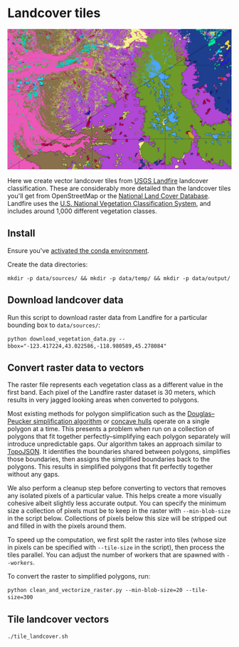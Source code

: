 # Landcover tiles

![Landfire dataset before and after vectorization](landfire.jpg)

Here we create vector landcover tiles from [USGS Landfire](https://landfire.gov/index.php) landcover classification. These are considerably more detailed than the landcover tiles you'll get from OpenStreetMap or the [National Land Cover Database](https://www.usgs.gov/centers/eros/science/national-land-cover-database). Landfire uses the [U.S. National Vegetation Classification System](https://usnvc.org/), and includes around 1,000 different vegetation classes.

## Install

Ensure you've [activated the conda environment](../../README.md#building-datasets).

Create the data directories:

```
mkdir -p data/sources/ && mkdir -p data/temp/ && mkdir -p data/output/
```

## Download landcover data

Run this script to download raster data from Landfire for a particular bounding box to `data/sources/`:

```
python download_vegetation_data.py --bbox="-123.417224,43.022586,-118.980589,45.278084"
```

## Convert raster data to vectors

The raster file represents each vegetation class as a different value in the first band. Each pixel of the Landfire raster dataset is 30 meters, which results in very jagged looking areas when converted to polygons.

Most existing methods for polygon simplification such as the [Douglas–Peucker simplification algorithm](https://en.wikipedia.org/wiki/Ramer%E2%80%93Douglas%E2%80%93Peucker_algorithm) or [concave hulls](http://lin-ear-th-inking.blogspot.com/2022/04/outer-and-inner-concave-polygon-hulls.html) operate on a single polygon at a time. This presents a problem when run on a collection of polygons that fit together perfectly–simplifying each polygon separately will introduce unpredictable gaps. Our algorithm takes an approach similar to [TopoJSON](https://github.com/topojson/topojson). It identifies the boundaries shared between polygons, simplifies those boundaries, then assigns the simplified boundaries back to the polygons. This results in simplified polygons that fit perfectly together without any gaps.

We also perform a cleanup step before converting to vectors that removes any isolated pixels of a particular value. This helps create a more visually cohesive albeit slightly less accurate output. You can specify the minimum size a collection of pixels must be to keep in the raster with `--min-blob-size` in the script below. Collections of pixels below this size will be stripped out and filled in with the pixels around them.

To speed up the computation, we first split the raster into tiles (whose size in pixels can be specified with `--tile-size` in the script), then process the tiles parallel. You can adjust the number of workers that are spawned with `--workers`.

To convert the raster to simplified polygons, run:

```
python clean_and_vectorize_raster.py --min-blob-size=20 --tile-size=300
```

## Tile landcover vectors

```
./tile_landcover.sh
```
